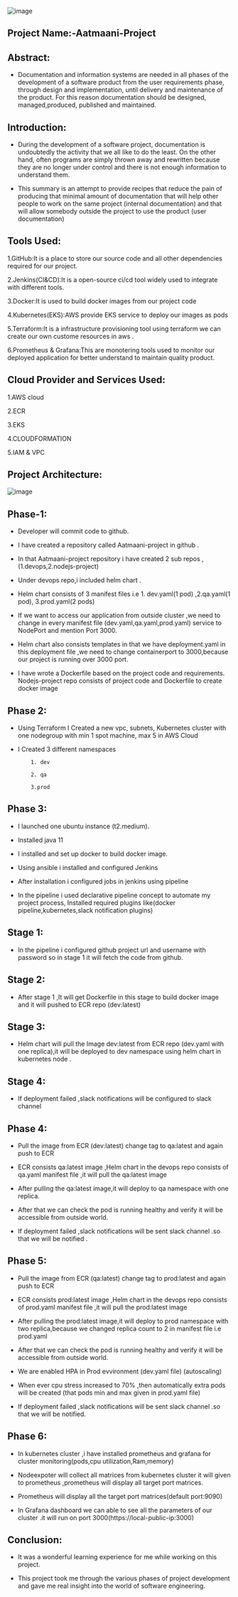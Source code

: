![image](https://raw.githubusercontent.com/rajarathna123/Devops-Repo/main/31031437%20(1).jpg)











Project Name:-Aatmaani-Project
-----------------------------------


Abstract:
----------
* Documentation and information systems are needed in all phases of the development of a software product from the user requirements phase, through design and implementation, until delivery and maintenance of the product. For this reason documentation should be designed, managed,produced, published and maintained.

Introduction: 
----------------
* During the development of a software project, documentation is undoubtedly the activity that we all like to do the least. 
On the other hand, often programs are simply thrown away and rewritten because they are no longer under control and there is not enough information to understand them.
 
* This summary is an attempt to provide recipes that reduce the pain of producing that minimal amount of documentation that will help other people to work on the same project (internal documentation) and that will allow somebody outside the project to use the product (user documentation)


Tools Used:
---------
1.GitHub:It is a place to store our source code and all other dependencies required for our project.

2.Jenkins(CI&CD):It is a open-source ci/cd tool widely used to integrate with different tools.

3.Docker:It is used to build docker images from our project code 

4.Kubernetes(EKS):AWS provide EKS service to deploy our images      as pods

5.Terraform:It is a infrastructure provisioning tool using terraform we can create our own custome resources in aws .

6.Prometheus & Grafana:This are monotering tools used to monitor our deployed application for better understand to maintain quality product. 

Cloud Provider and Services Used:
------------------
1.AWS cloud

2.ECR

3.EKS

4.CLOUDFORMATION

5.IAM & VPC

Project Architecture:
--------------
![image](https://raw.githubusercontent.com/rajarathna123/Devops-Repo/main/sandeep.jpg)








Phase-1:
-----
* Developer will commit code to github.

* I have created a repository called Aatmaani-project in github .

* In that Aatmaani-project repository i have created 2 sub repos ,(1.devops,2.nodejs-project)

* Under devops repo,i included helm chart .

* Helm chart consists of 3 manifest files i.e 1. dev.yaml(1 pod) ,2.qa.yaml(1 pod), 3.prod.yaml(2 pods)

* If we want to access our application from outside cluster ,we need to change in every manifest file (dev.yaml,qa.yaml,prod.yaml) service to NodePort and mention Port 3000. 

* Helm chart also consists templates in that we have deployment.yaml in this deployment file ,we need to change containerport to 3000,because our project is running over 3000 port.

* I have wrote  a Dockerfile based on the project code and requirements.
Nodejs-project repo consists of project code and Dockerfile to create docker image



Phase 2:
---------
* Using Terraform I Created a new vpc, subnets, Kubernetes cluster with one nodegroup with min 1 spot machine, max 5 in AWS Cloud

* I Created 3 different namespaces 

          1. dev    
          
          2. qa
          
          3.prod


Phase 3:
-------------
* I launched one ubuntu instance (t2.medium).

* Installed java 11

* I installed and set up docker to build docker image.

* Using ansible i installed and configured Jenkins 
* After installation i configured  jobs in jenkins using pipeline
* In the pipeline i used declarative pipeline concept to automate my project process,
Installed required plugins like(docker pipeline,kubernetes,slack notification plugins)

Stage 1: 
---------
* In the pipeline i configured github project url and username with password so in stage 1 it will fetch the code from github.

Stage 2:
--------
* After stage 1 ,It will get Dockerfile in this stage to build docker image and it will pushed to ECR repo (dev:latest)

Stage 3:
--------
* Helm chart will pull the Image dev:latest from ECR repo (dev.yaml with one replica),it will be deployed to dev namespace using helm chart in kubernetes node .

Stage 4:
--------
* If deployment failed ,slack notifications will be configured to slack channel 

Phase 4:    
----------
* Pull the image from ECR (dev:latest) change tag to qa:latest and again push to ECR 

* ECR consists qa:latest image ,Helm chart in the devops repo consists of qa.yaml manifest file ,it will pull the qa:latest image 

* After pulling the qa:latest image,it will deploy to qa namespace with one replica.

* After that we can check the pod is running healthy and verify it will be accessible from outside world.

* If deployment failed ,slack notifications will be sent slack channel .so that we will be notified .


Phase 5:
-------
* Pull the image from ECR (qa:latest) change tag to prod:latest and again push to ECR 

* ECR consists prod:latest image ,Helm chart in the devops repo consists of prod.yaml manifest file ,it will pull the prod:latest image 

* After pulling the prod:latest image,it will deploy to prod namespace with two replica,because we changed replica count to 2 in manifest file i.e prod.yaml

* After that we can check the pod is running healthy and verify it will be accessible from outside world.

* We are enabled HPA in Prod evvironment (dev.yaml file) (autoscaling)

* When ever cpu stress increased to 70% ,then automatically extra pods will be created (that pods min and max given in prod.yaml file)

* If deployment failed ,slack notifications will be sent slack channel .so that we will be notified.   

Phase 6:
---------
* In kubernetes cluster ,i have installed prometheus and grafana for cluster monitoring(pods,cpu utilization,Ram,memory)

* Nodeexpoter will collect all matrices from kubernetes cluster it will given to prometheus ,prometheus will display all target port matrices.

* Prometheus will display all the target port matrices(default port:9090)

* In Grafana dashboard we can able to see all the parameters of our cluster .it will run on port 3000(https://local-public-ip:3000)


Conclusion:
-----------
* It was a wonderful learning experience for me while working on this project. 

* This project took me through the various phases of project development and gave me real insight into the world of software engineering.



